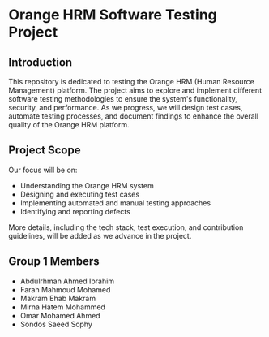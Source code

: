 # Orange HRM Software Testing Project

## Introduction
This repository is dedicated to testing the Orange HRM (Human Resource Management) platform. The project aims to explore and implement different software testing methodologies to ensure the system's functionality, security, and performance. As we progress, we will design test cases, automate testing processes, and document findings to enhance the overall quality of the Orange HRM platform.

## Project Scope
Our focus will be on:
- Understanding the Orange HRM system  
- Designing and executing test cases  
- Implementing automated and manual testing approaches  
- Identifying and reporting defects  

More details, including the tech stack, test execution, and contribution guidelines, will be added as we advance in the project.  

## Group 1 Members  
- Abdulrhman Ahmed Ibrahim  
- Farah Mahmoud Mohamed  
- Makram Ehab Makram  
- Mirna Hatem Mohammed  
- Omar Mohamed Ahmed  
- Sondos Saeed Sophy  
